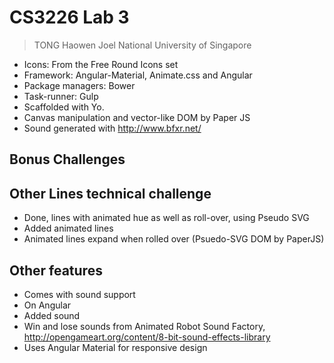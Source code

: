 CS3226 Lab 3
=================================

> TONG Haowen Joel
> National University of Singapore

- Icons: From the Free Round Icons set
- Framework: Angular-Material, Animate.css and Angular
- Package managers: Bower
- Task-runner: Gulp
- Scaffolded with Yo.
- Canvas manipulation and vector-like DOM by Paper JS
- Sound generated with http://www.bfxr.net/


## Bonus Challenges

## Other Lines technical challenge

- Done, lines with animated hue as well as roll-over, using Pseudo SVG
- Added animated lines
- Animated lines expand when rolled over (Psuedo-SVG DOM by PaperJS)

## Other features

- Comes with sound support
- On Angular
- Added sound
- Win and lose sounds from Animated Robot Sound Factory, http://opengameart.org/content/8-bit-sound-effects-library
- Uses Angular Material for responsive design
